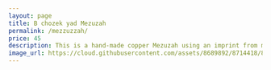 ```yaml
---
layout: page
title: B chozek yad Mezuzah
permalink: /mezzuzzah/
price: 45
description: This is a hand-made copper Mezuzah using an imprint from my great grandmother's lace.
image_url: https://cloud.githubusercontent.com/assets/8689892/8714418/856ef8d2-2b42-11e5-98d8-9d064fc2d30e.jpg
---
```


